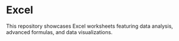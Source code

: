 # Excel
This repository showcases Excel worksheets featuring data analysis, advanced formulas, and data visualizations.
